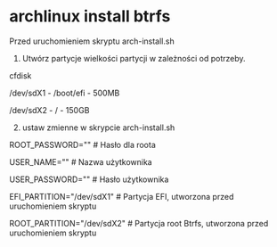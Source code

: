 # archlinux install btrfs

Przed uruchomieniem skryptu arch-install.sh 

1. Utwórz partycje wielkości partycji w zależności od potrzeby.

cfdisk

/dev/sdX1 - /boot/efi - 500MB

/dev/sdX2 - /         - 150GB

2. ustaw zmienne w skrypcie arch-install.sh

ROOT_PASSWORD=""  # Hasło dla roota

USER_NAME=""      # Nazwa użytkownika

USER_PASSWORD=""  # Hasło użytkownika

EFI_PARTITION="/dev/sdX1"  # Partycja EFI, utworzona przed uruchomieniem skryptu

ROOT_PARTITION="/dev/sdX2"  # Partycja root Btrfs, utworzona przed uruchomieniem skryptu
 
